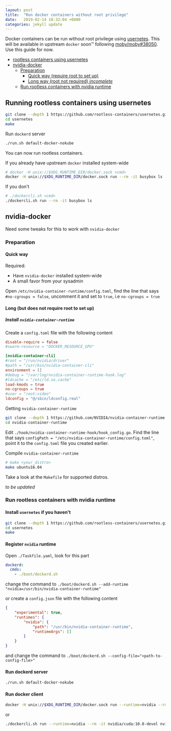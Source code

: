 ```yaml
---
layout: post
title:  "Run docker containers without root privilege"
date:   2019-02-14 18:32:04 +0800
categories: jekyll update
---
```


Docker containers can be run without root privilege using [usernetes](https://github.com/rootless-containers/usernetes). This will be available in upstream `docker` soon™ following [moby/moby#38050](https://github.com/moby/moby/pull/38050). Use this guide for now.

- [rootless containers using usernetes](#running-rootless-containers-using-usernetes)
- [nvidia-docker](#nvidia-docker)
  - [Preparation](#preparation)
    - [Quick way (require root to set up)](#quick-way)
    - [Long way (root not required) *incomplete*](#long-but-does-not-require-root-to-set-up)
  - [Run rootless containers with nvidia runtime](#run-rootless-containers-with-nvidia-runtime)

## Running rootless containers using usernetes

```bash
git clone --depth 1 https://github.com/rootless-containers/usernetes.git
cd usernetes
make
```

Run `dockerd` server

```bash
./run.sh default-docker-nokube
```

You can now run rootless containers.

If you already have upstream `docker` installed system-wide

```bash
# docker -H unix://$XDG_RUNTIME_DIR/docker.sock <cmd>
docker -H unix://$XDG_RUNTIME_DIR/docker.sock run --rm -it busybox ls
```

If you don't

```bash
# ./dockercli.sh <cmd>
./dockercli.sh run --rm -it busybox ls
```

## nvidia-docker

Need some tweaks for this to work with `nvidia-docker`

### Preparation

#### Quick way

Required:
- Have `nvidia-docker` installed system-wide
- A small favor from your sysadmin

Open `/etc/nvidia-container-runtime/config.toml`, find the line that says `#no-cgroups = false`, uncomment it and set to `true`, i.e `no-cgroups = true`

#### Long (but does not require root to set up)

##### Install `nvidia-container-runtime`

Create a `config.toml` file with the following content

```toml
disable-require = false
#swarm-resource = "DOCKER_RESOURCE_GPU"

[nvidia-container-cli]
#root = "/run/nvidia/driver"
#path = "/usr/bin/nvidia-container-cli"
environment = []
#debug = "/var/log/nvidia-container-runtime-hook.log"
#ldcache = "/etc/ld.so.cache"
load-kmods = true
no-cgroups = true
#user = "root:video"
ldconfig = "@/sbin/ldconfig.real"
```

Getting `nvidia-container-runtime`

```bash
git clone --depth 1 https://github.com/NVIDIA/nvidia-container-runtime.git
cd nvidia-container-runtime
```

Edit `./hook/nvidia-container-runtime-hook/hook_config.go`. Find the line that says `configPath = "/etc/nvidia-container-runtime/config.toml"`, point it to the `config.toml` file you created earlier.

Compile `nvidia-container-runtime`

```bash
# make <your_distro>
make ubuntu16.04
```

Take a look at the `Makefile` for supported distros.

*to be updated*

### Run rootless containers with nvidia runtime

#### Install `usernetes` if you haven't

```bash
git clone --depth 1 https://github.com/rootless-containers/usernetes.git
cd usernetes
make
```

#### Register `nvidia` runtime

Open `./Taskfile.yaml`, look for this part

```yaml
dockerd:
  cmds:
    - ./boot/dockerd.sh
```

change the command to `./boot/dockerd.sh --add-runtime "nvidia=/usr/bin/nvidia-container-runtime"`

or create a `config.json` file with the following content

```json
{
    "experimental": true,
    "runtimes": {
        "nvidia": {
            "path": "/usr/bin/nvidia-container-runtime",
            "runtimeArgs": []
        }
    }
}
```

and change the command to `./boot/dockerd.sh --config-file="<path-to-config-file>"`

#### Run dockerd server

```bash
./run.sh default-docker-nokube
```

#### Run docker client

```bash
docker -H unix://$XDG_RUNTIME_DIR/docker.sock run --runtime=nvidia --rm -it nvidia/cuda:10.0-devel nvidia-smi
```

or

```bash
./dockercli.sh run --runtime=nvidia --rm -it nvidia/cuda:10.0-devel nvidia-smi
```
